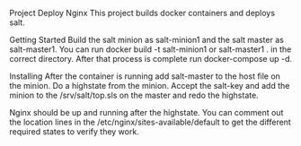 Project Deploy Nginx
This project builds docker containers and deploys salt. 

Getting Started
Build the salt minion as salt-minion1 and the salt master as salt-master1.  You can run docker build -t salt-minion1 or salt-master1 . in the correct directory.   After that process is complete run docker-compose up -d.

Installing
After the container is running add salt-master to the host file on the minion.  Do a highstate from the minion.   Accept the salt-key and add the minion to the /srv/salt/top.sls on the master and redo the highstate.  

Nginx should be up and running after the highstate.   You can comment out the location lines in the /etc/nginx/sites-available/default to get the different required states to verify they work.  

